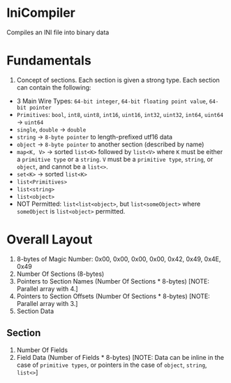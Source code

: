 # IniCompiler
Compiles an INI file into binary data

# Fundamentals

1. Concept of sections. Each section is given a strong type. Each section can contain the following:

* 3 Main Wire Types: `64-bit integer`, `64-bit floating point value`, `64-bit pointer`
* `Primitives`: `bool`, `int8`, `uint8`, `int16`, `uint16`, `int32`, `uint32`, `int64`, `uint64` -> `uint64`
* `single`, `double` -> `double`
* `string` -> `8-byte pointer` to length-prefixed utf16 data
* `object` -> `8-byte pointer` to another section (described by name)
* `map<K, V>` -> sorted `list<K>` followed by `list<V>` where `K` must be either a `primitive type` or a `string`. `V` must be a `primitive type`, `string`, or `object`, and cannot be a `list<>`.
* `set<K>` -> sorted `list<K>`
* `list<Primitives>`
* `list<string>`
* `list<object>`
* NOT Permitted: `list<list<object>`, but `list<someObject>` where `someObject` is `list<object>` permitted.

# Overall Layout

1. 8-bytes of Magic Number: 0x00, 0x00, 0x00, 0x00, 0x42, 0x49, 0x4E, 0x49
2. Number Of Sections (8-bytes)
3. Pointers to Section Names (Number Of Sections * 8-bytes) [NOTE: Parallel array with 4.]
4. Pointers to Section Offsets (Number Of Sections * 8-bytes) [NOTE: Parallel array with 3.]
4. Section Data

## Section

1. Number Of Fields
2. Field Data (Number of Fields * 8-bytes) [NOTE: Data can be inline in the case of `primitive types`, or pointers in the case of `object`, `string`, `list<>`]